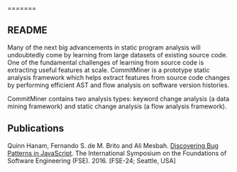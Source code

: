 =======
## README ##

Many of the next big advancements in static program analysis will undoubtedly come by learning from large datasets of existing source code. One of the fundamental challenges of learning from source code is extracting useful features at scale. CommitMiner is a prototype static analysis framework which helps extract features from source code changes by performing efficient AST and flow analysis on software version histories.

CommitMiner contains two analysis types: keyword change analysis (a data mining framework) and static change analysis (a flow analysis framework).

## Publications ##

Quinn Hanam, Fernando S. de M. Brito and Ali Mesbah. [Discovering Bug Patterns in JavaScript](http://ece.ubc.ca/~qhanam/fse_2016_hanam.pdf). The International Symposium on the Foundations of Software Engineering (FSE). 2016. [FSE-24; Seattle, USA]
